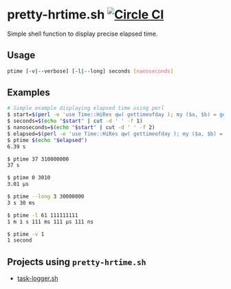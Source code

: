 # pretty-hrtime.sh [![Circle CI](https://circleci.com/gh/posva/pretty-hrtime.sh.svg?style=svg)](https://circleci.com/gh/posva/pretty-hrtime.sh)

Simple shell function to display precise elapsed time.

## Usage
```bash
ptime [-v|--verbose] [-l|--long] seconds [nanoseconds]
```

## Examples
```bash
# Simple example displaying elapsed time using perl
$ start=$(perl -e 'use Time::HiRes qw( gettimeofday ); my ($a, $b) = gettimeofday; $ts = $a; $tn = $b * 1000; print "$ts $tn";')
$ seconds=$(echo "$start" | cut -d ' ' -f 1) 
$ nanoseconds=$(echo "$start" | cut -d ' ' -f 2) 
$ elapsed=$(perl -e 'use Time::HiRes qw( gettimeofday ); my ($a, $b) = gettimeofday; $ts = $a - '"$seconds"'; $tn = $b * 1000 - '"$nanoseconds"'; print "$ts $tn";')
$ ptime $(echo "$elapsed")
6.39 s

$ ptime 37 310000000
37 s

$ ptime 0 3010
3.01 μs

$ ptime --long 3 30000000
3 s 30 ms

$ ptime -l 61 111111111
1 m 1 s 111 ms 111 μs 111 ns

$ ptime -v 1
1 second
```

## Projects using `pretty-hrtime.sh`

- [task-logger.sh](https://github.com/posva/task-logger.sh)
